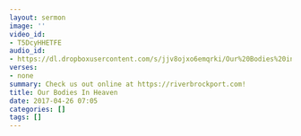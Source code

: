 ```yaml
---
layout: sermon
image: ''
video_id:
- T5DcyHHETFE
audio_id:
- https://dl.dropboxusercontent.com/s/jjv8ojxo6emqrki/Our%20Bodies%20in%20Heaven.mp3?dl=0
verses:
- none
summary: Check us out online at https://riverbrockport.com!
title: Our Bodies In Heaven
date: 2017-04-26 07:05
categories: []
tags: []
---
```


